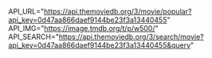 API_URL="https://api.themoviedb.org/3/movie/popular?api_key=0d47aa866daef9144be23f3a13440455"
API_IMG="https://image.tmdb.org/t/p/w500/"
API_SEARCH="https://api.themoviedb.org/3/search/movie?api_key=0d47aa866daef9144be23f3a13440455&query"